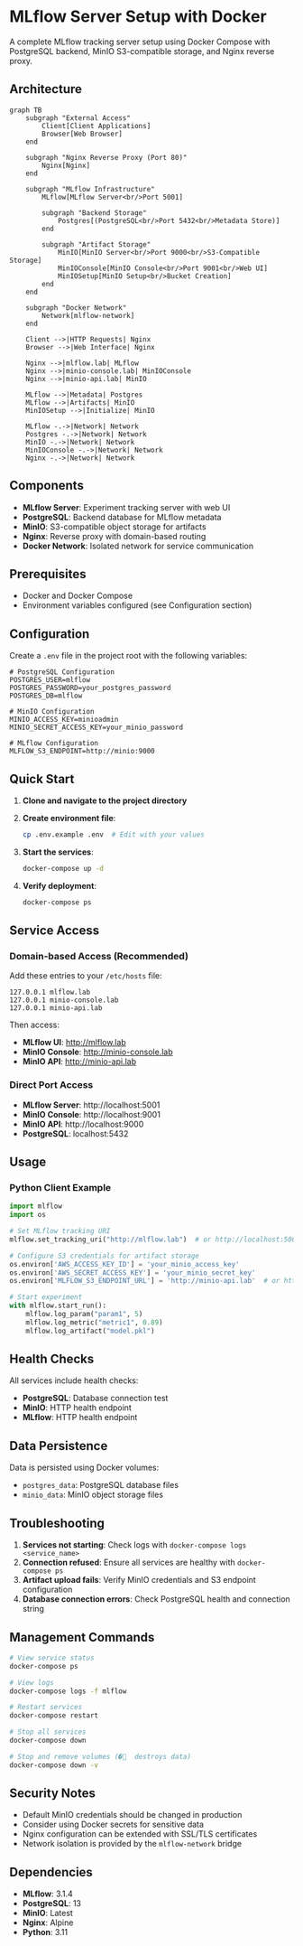 # MLflow Server Setup with Docker

A complete MLflow tracking server setup using Docker Compose with PostgreSQL backend, MinIO S3-compatible storage, and Nginx reverse proxy.

## Architecture

```mermaid
graph TB
    subgraph "External Access"
        Client[Client Applications]
        Browser[Web Browser]
    end
    
    subgraph "Nginx Reverse Proxy (Port 80)"
        Nginx[Nginx]
    end
    
    subgraph "MLflow Infrastructure"
        MLflow[MLflow Server<br/>Port 5001]
        
        subgraph "Backend Storage"
            Postgres[(PostgreSQL<br/>Port 5432<br/>Metadata Store)]
        end
        
        subgraph "Artifact Storage"
            MinIO[MinIO Server<br/>Port 9000<br/>S3-Compatible Storage]
            MinIOConsole[MinIO Console<br/>Port 9001<br/>Web UI]
            MinIOSetup[MinIO Setup<br/>Bucket Creation]
        end
    end
    
    subgraph "Docker Network"
        Network[mlflow-network]
    end
    
    Client -->|HTTP Requests| Nginx
    Browser -->|Web Interface| Nginx
    
    Nginx -->|mlflow.lab| MLflow
    Nginx -->|minio-console.lab| MinIOConsole
    Nginx -->|minio-api.lab| MinIO
    
    MLflow -->|Metadata| Postgres
    MLflow -->|Artifacts| MinIO
    MinIOSetup -->|Initialize| MinIO
    
    MLflow -.->|Network| Network
    Postgres -.->|Network| Network
    MinIO -.->|Network| Network
    MinIOConsole -.->|Network| Network
    Nginx -.->|Network| Network
```

## Components

- **MLflow Server**: Experiment tracking server with web UI
- **PostgreSQL**: Backend database for MLflow metadata
- **MinIO**: S3-compatible object storage for artifacts
- **Nginx**: Reverse proxy with domain-based routing
- **Docker Network**: Isolated network for service communication

## Prerequisites

- Docker and Docker Compose
- Environment variables configured (see Configuration section)

## Configuration

Create a `.env` file in the project root with the following variables:

```env
# PostgreSQL Configuration
POSTGRES_USER=mlflow
POSTGRES_PASSWORD=your_postgres_password
POSTGRES_DB=mlflow

# MinIO Configuration
MINIO_ACCESS_KEY=minioadmin
MINIO_SECRET_ACCESS_KEY=your_minio_password

# MLflow Configuration
MLFLOW_S3_ENDPOINT=http://minio:9000
```

## Quick Start

1. **Clone and navigate to the project directory**
2. **Create environment file**:
   ```bash
   cp .env.example .env  # Edit with your values
   ```

3. **Start the services**:
   ```bash
   docker-compose up -d
   ```

4. **Verify deployment**:
   ```bash
   docker-compose ps
   ```

## Service Access

### Domain-based Access (Recommended)
Add these entries to your `/etc/hosts` file:
```
127.0.0.1 mlflow.lab
127.0.0.1 minio-console.lab
127.0.0.1 minio-api.lab
```

Then access:
- **MLflow UI**: http://mlflow.lab
- **MinIO Console**: http://minio-console.lab
- **MinIO API**: http://minio-api.lab

### Direct Port Access
- **MLflow Server**: http://localhost:5001
- **MinIO Console**: http://localhost:9001
- **MinIO API**: http://localhost:9000
- **PostgreSQL**: localhost:5432

## Usage

### Python Client Example

```python
import mlflow
import os

# Set MLflow tracking URI
mlflow.set_tracking_uri("http://mlflow.lab")  # or http://localhost:5001

# Configure S3 credentials for artifact storage
os.environ['AWS_ACCESS_KEY_ID'] = 'your_minio_access_key'
os.environ['AWS_SECRET_ACCESS_KEY'] = 'your_minio_secret_key'
os.environ['MLFLOW_S3_ENDPOINT_URL'] = 'http://minio-api.lab'  # or http://localhost:9000

# Start experiment
with mlflow.start_run():
    mlflow.log_param("param1", 5)
    mlflow.log_metric("metric1", 0.89)
    mlflow.log_artifact("model.pkl")
```


## Health Checks

All services include health checks:
- **PostgreSQL**: Database connection test
- **MinIO**: HTTP health endpoint
- **MLflow**: HTTP health endpoint

## Data Persistence

Data is persisted using Docker volumes:
- `postgres_data`: PostgreSQL database files
- `minio_data`: MinIO object storage files

## Troubleshooting

1. **Services not starting**: Check logs with `docker-compose logs <service_name>`
2. **Connection refused**: Ensure all services are healthy with `docker-compose ps`
3. **Artifact upload fails**: Verify MinIO credentials and S3 endpoint configuration
4. **Database connection errors**: Check PostgreSQL health and connection string

## Management Commands

```bash
# View service status
docker-compose ps

# View logs
docker-compose logs -f mlflow

# Restart services
docker-compose restart

# Stop all services
docker-compose down

# Stop and remove volumes (�  destroys data)
docker-compose down -v
```

## Security Notes

- Default MinIO credentials should be changed in production
- Consider using Docker secrets for sensitive data
- Nginx configuration can be extended with SSL/TLS certificates
- Network isolation is provided by the `mlflow-network` bridge

## Dependencies

- **MLflow**: 3.1.4
- **PostgreSQL**: 13
- **MinIO**: Latest
- **Nginx**: Alpine
- **Python**: 3.11